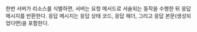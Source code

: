 한번 서버가 리소스를 식별하면, 서버는 요청 메서드로 서술되는 동작을 수행한 뒤 응답 메시지를 반환한다.
응답 메시지는 응답 상태 코드, 응답 헤더, 그리고 응답 본문(생성되었다면)을 포함한다.